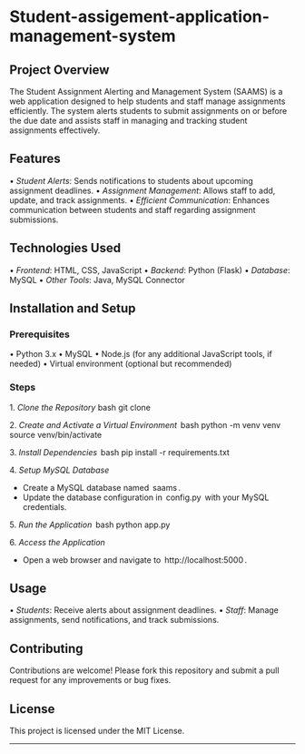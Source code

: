 # Student-assigement-application-management-system

## Project Overview

The Student Assignment Alerting and Management System (SAAMS) is a web application designed to help students and staff manage assignments efficiently. The system alerts students to submit assignments on or before the due date and assists staff in managing and tracking student assignments effectively.

## Features

•⁠  ⁠*Student Alerts*: Sends notifications to students about upcoming assignment deadlines.
•⁠  ⁠*Assignment Management*: Allows staff to add, update, and track assignments.
•⁠  ⁠*Efficient Communication*: Enhances communication between students and staff regarding assignment submissions.

## Technologies Used

•⁠  ⁠*Frontend*: HTML, CSS, JavaScript
•⁠  ⁠*Backend*: Python (Flask)
•⁠  ⁠*Database*: MySQL
•⁠  ⁠*Other Tools*: Java, MySQL Connector

## Installation and Setup

### Prerequisites

•⁠  ⁠Python 3.x
•⁠  ⁠MySQL
•⁠  ⁠Node.js (for any additional JavaScript tools, if needed)
•⁠  ⁠Virtual environment (optional but recommended)

### Steps

1.⁠ ⁠*Clone the Repository* bash git clone
    ⁠

2.⁠ ⁠*Create and Activate a Virtual Environment*
   ⁠ bash
   python -m venv venv
   source venv/bin/activate
    ⁠

3.⁠ ⁠*Install Dependencies*
   ⁠ bash
   pip install -r requirements.txt
    ⁠

4.⁠ ⁠*Setup MySQL Database*
   - Create a MySQL database named ⁠ saams ⁠.
   - Update the database configuration in ⁠ config.py ⁠ with your MySQL credentials.

5.⁠ ⁠*Run the Application*
   ⁠ bash
   python app.py
    ⁠

6.⁠ ⁠*Access the Application*
   - Open a web browser and navigate to ⁠ http://localhost:5000 ⁠.

## Usage

•⁠  ⁠*Students*: Receive alerts about assignment deadlines.
•⁠  ⁠*Staff*: Manage assignments, send notifications, and track submissions.

## Contributing

Contributions are welcome! Please fork this repository and submit a pull request for any improvements or bug fixes.

## License

This project is licensed under the MIT License.

---
